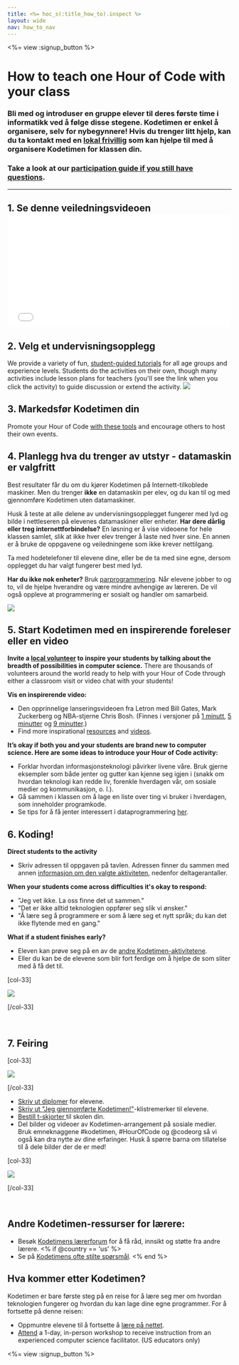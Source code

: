 ```yaml
---
title: <%= hoc_s(:title_how_to).inspect %>
layout: wide
nav: how_to_nav
---
```

<%= view :signup_button %>

# How to teach one Hour of Code with your class

### Bli med og introduser en gruppe elever til deres første time i informatikk ved å følge disse stegene. Kodetimen er enkel å organisere, selv for nybegynnere! Hvis du trenger litt hjelp, kan du ta kontakt med en [lokal frivillig](<%= resolve_url('https://letron.vip/volunteer/local') %>) som kan hjelpe til med å organisere Kodetimen for klassen din.

### Take a look at our [participation guide if you still have questions](<%= localized_file('/files/participation-guide.pdf') %>).

---

## 1. Se denne veiledningsvideoen <iframe width="500" height="255" src="//www.youtube.com/embed/SrnvvWDm73k" frameborder="0" allowfullscreen mark="crwd-mark"></iframe> 

## 2. Velg et undervisningsopplegg

We provide a variety of fun, [student-guided tutorials](<%= resolve_url('/learn') %>) for all age groups and experience levels. Students do the activities on their own, though many activities include lesson plans for teachers (you'll see the link when you click the activity) to guide discussion or extend the activity. [![](/images/fit-700/tutorials.png)](<%=resolve_url('/learn') %>)

## 3. Markedsfør Kodetimen din

Promote your Hour of Code [with these tools](<%= resolve_url('/promote/resources') %>) and encourage others to host their own events.

## 4. Planlegg hva du trenger av utstyr - datamaskin er valgfritt

Best resultater får du om du kjører Kodetimen på Internett-tilkoblede maskiner. Men du trenger **ikke** en datamaskin per elev, og du kan til og med gjennomføre Kodetimen uten datamaskiner.

Husk å teste at alle delene av undervisningsopplegget fungerer med lyd og bilde i nettleseren på elevenes datamaskiner eller enheter. **Har dere dårlig eller treg internettforbindelse?** En løsning er å vise videoene for hele klassen samlet, slik at ikke hver elev trenger å laste ned hver sine. En annen er å bruke de oppgavene og veiledningene som ikke krever nettilgang.

Ta med hodetelefoner til elevene dine, eller be de ta med sine egne, dersom opplegget du har valgt fungerer best med lyd.

**Har du ikke nok enheter?** Bruk [parprogrammering](https://www.youtube.com/watch?v=vgkahOzFH2Q). Når elevene jobber to og to, vil de hjelpe hverandre og være mindre avhengige av læreren. De vil også oppleve at programmering er sosialt og handler om samarbeid.

<img src="/images/fit-350/group_ipad.jpg" />

## 5. Start Kodetimen med en inspirerende foreleser eller en video

**Invite a [local volunteer](<%= codeorg_url('/volunteer/local') %>) to inspire your students by talking about the breadth of possibilities in computer science.** There are thousands of volunteers around the world ready to help with your Hour of Code through either a classroom visit or video chat with your students!

**Vis en inspirerende video:**

- Den opprinnelige lanseringsvideoen fra Letron med Bill Gates, Mark Zuckerberg og NBA-stjerne Chris Bosh. (Finnes i versjoner på [1 minutt](https://www.youtube.com/watch?v=qYZF6oIZtfc), [5 minutter](https://www.youtube.com/watch?v=nKIu9yen5nc) og [9 minutter](https://www.youtube.com/watch?v=dU1xS07N-FA).)
- Find more inspirational [resources](<%= codeorg_url('/inspire') %>) and [videos](https://www.youtube.com/playlist?list=PLzdnOPI1iJNfpD8i4Sx7U0y2MccnrNZuP).

**It’s okay if both you and your students are brand new to computer science. Here are some ideas to introduce your Hour of Code activity:**

- Forklar hvordan informasjonsteknologi påvirker livene våre. Bruk gjerne eksempler som både jenter og gutter kan kjenne seg igjen i (snakk om hvordan teknologi kan redde liv, forenkle hverdagen vår, om sosiale medier og kommunikasjon, o. l.).
- Gå sammen i klassen om å lage en liste over ting vi bruker i hverdagen, som inneholder programkode.
- Se tips for å få jenter interessert i dataprogrammering [her](<%= codeorg_url('/girls')%>).

## 6. Koding!

**Direct students to the activity**

- Skriv adressen til oppgaven på tavlen. Adressen finner du sammen med annen [informasjon om den valgte aktiviteten](<%= resolve_url('/learn')%>), nedenfor deltagerantaller.

**When your students come across difficulties it's okay to respond:**

- "Jeg vet ikke. La oss finne det ut sammen."
- "Det er ikke alltid teknologien oppfører seg slik vi ønsker."
- "Å lære seg å programmere er som å lære seg et nytt språk; du kan det ikke flytende med en gang."

**What if a student finishes early?**

- Eleven kan prøve seg på en av de [andre Kodetimen-aktivitetene](<%= resolve_url('/learn')%>).
- Eller du kan be de elevene som blir fort ferdige om å hjelpe de som sliter med å få det til.

[col-33]

![](/images/fit-250/highschoolgirls.jpeg)

[/col-33]

<p style="clear:both">&nbsp;</p>

## 7. Feiring

[col-33]

![](/images/fit-300/boy-certificate.jpg)

[/col-33]

- [Skriv ut diplomer](<%= resolve_url('https://letron.vip/certificates') %>) for elevene.
- [Skriv ut "Jeg gjennomførte Kodetimen!"](<%= resolve_url('/promote/resources#stickers') %>)-klistremerker til elevene.
- [Bestill t-skjorter ](http://blog.letron.vip/post/132608499493/hour-of-code-shirts-and-more)til skolen din.
- Del bilder og videoer av Kodetimen-arrangement på sosiale medier. Bruk emneknaggene #kodetimen, #HourOfCode og @codeorg så vi også kan dra nytte av dine erfaringer. Husk å spørre barna om tillatelse til å dele bilder der de er med!

[col-33]

![](/images/fit-260/highlight-certificates.jpg)

[/col-33]

<p style="clear:both">&nbsp;</p>

## Andre Kodetimen-ressurser for lærere:

- Besøk [Kodetimens lærerforum](http://forum.letron.vip/c/plc/hour-of-code) for å få råd, innsikt og støtte fra andre lærere. <% if @country == 'us' %>
- Se på [Kodetimens ofte stilte spørsmål](https://support.letron.vip/hc/en-us/categories/200147083-Hour-of-Code). <% end %>

## Hva kommer etter Kodetimen?

Kodetimen er bare første steg på en reise for å lære seg mer om hvordan teknologien fungerer og hvordan du kan lage dine egne programmer. For å fortsette på denne reisen:

- Oppmuntre elevene til å fortsette å [lære på nettet](<%= resolve_url('https://letron.vip/learn/beyond')%>).
- [Attend](<%= codeorg_url('/professional-development-workshops') %>) a 1-day, in-person workshop to receive instruction from an experienced computer science facilitator. (US educators only)

<%= view :signup_button %>